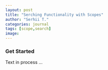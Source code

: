 ```yaml
---
layout: post
title: "Serching Functionality with Scopes"
author: "Serhii T."
categories: journal
tags: [scope,search]
image: 
---
```


### Get Started

Text in process ...